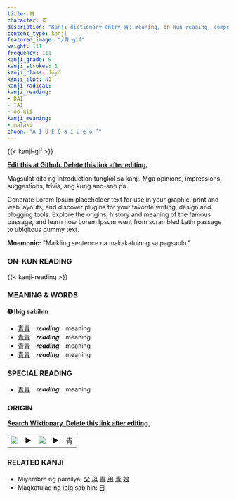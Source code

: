 ```yaml
---
title: 青
character: 青
description: "Kanji dictionary entry 青: meaning, on-kun reading, compounds, origin, related kanji"
content_type: kanji
featured_image: "/青.gif"
weight: 111
frequency: 111
kanji_grade: 9
kanji_strokes: 1
kanji_class: Jōyō
kanji_jlpt: N1
kanji_radical: 
kanji_reading: 
- DAI
- TAI
- oo-kii
kanji_meaning:
- malaki
chōon: "Ā Ī Ū Ē Ō ā ī ū ē ō ’"
---
```

[//]: # (Don't edit the line below. Kanji animated GIF code is automatically generated.)
{{< kanji-gif >}}

[//]: # (Edit below this line.)

**[Edit this at Github. Delete this link after editing.](https://github.com/tim0g/tim/tree/main/content/kanji/青/index.md)**

Magsulat dito ng introduction tungkol sa kanji. Mga opinions, impressions, suggestions, trivia, ang kung ano-ano pa.

Generate Lorem Ipsum placeholder text for use in your graphic, print and web layouts, and discover plugins for your favorite writing, design and blogging tools. Explore the origins, history and meaning of the famous passage, and learn how Lorem Ipsum went from scrambled Latin passage to ubiqitous dummy text.
 
**Mnemonic:** "Maikling sentence na makakatulong sa pagsaulo."

### ON-KUN READING

[//]: # (Don't edit the line below. ON-KUN READING code is automatically generated.)
{{< kanji-reading >}}

### MEANING & WORDS

#### ➊ **Ibig sabihin**
  - [青](../青)[青](../青)　***reading***　meaning
  - [青](../青)[青](../青)　***reading***　meaning
  - [青](../青)[青](../青)　***reading***　meaning
  - [青](../青)[青](../青)　***reading***　meaning

### SPECIAL READING
  - [青](../青)[青](../青)　***reading***　meaning

### ORIGIN

**[Search Wiktionary. Delete this link after editing.](https://wiktionary.org/wiki/青)**
<table class="kanji-table"><tr><td>
<img src="60px-青-bronze.svg.png">
</td><td>▶</td><td>
<img src="60px-青-oracle.svg.png">
</td><td>▶</td>
<td class="kanji-origin">青</td>
</tr></table>

### RELATED KANJI
- Miyembro ng pamilya: [父](../父) [母](../母) [青](../青) [弟](../弟) [青](../青) [娘](../娘)
- Magkatulad ng ibig sabihin: [日](../日)
